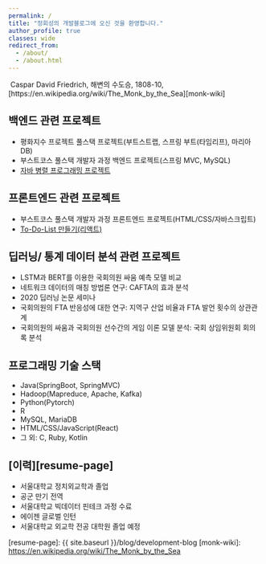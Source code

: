 ```yaml
---
permalink: /
title: "정회성의 개발블로그에 오신 것을 환영합니다."
author_profile: true
classes: wide
redirect_from: 
  - /about/
  - /about.html
---
```

<img src="{{ site.url }}{{ site.baseurl }}/assets/images/Caspar_900x550.jpg" alt=""> 
Caspar David Friedrich, 해변의 수도승, 1808-10, [https://en.wikipedia.org/wiki/The_Monk_by_the_Sea][monk-wiki]

## 백엔드 관련 프로젝트
* 평화지수 프로젝트 풀스택 프로젝트(부트스트랩, 스프링 부트(타임리프), 마리아DB)
* 부스트코스 풀스택 개발자 과정 백엔드 프로젝트(스프링 MVC, MySQL)
* [자바 병렬 프로그래밍 프로젝트][concurrency-github]

## 프론트엔드 관련 프로젝트
* 부스트코스 풀스택 개발자 과정 프론트엔드 프로젝트(HTML/CSS/자바스크립트)
* [To-Do-List 만들기(리액트)][react-github]

## 딥러닝/ 통계 데이터 분석 관련 프로젝트
* LSTM과 BERT를 이용한 국회의원 싸움 예측 모델 비교
* 네트워크 데이터의 매칭 방법론 연구: CAFTA의 효과 분석
* 2020 딥러닝 논문 세미나
* 국회의원의 FTA 반응성에 대한 연구: 지역구 산업 비율과 FTA 발언 횟수의 상관관계
* 국회의원의 싸움과 국회의원 선수간의 게임 이론 모델 분석: 국회 상임위원회 회의록 분석

## 프로그래밍 기술 스택  
* Java(SpringBoot, SpringMVC)
* Hadoop(Mapreduce, Apache, Kafka)
* Python(Pytorch)
* R
* MySQL, MariaDB
* HTML/CSS/JavaScript(React)
* 그 외: C, Ruby, Kotlin

## [이력][resume-page]
* 서울대학교 정치외교학과 졸업
* 공군 만기 전역
* 서울대학교 빅데이터 핀테크 과정 수료
* 에이젠 글로벌 인턴
* 서울대학교 외교학 전공 대학원 졸업 예정

[react-github]: https://github.com/HSJung93/-React-ToDoList
[concurrency-github]: https://github.com/HSJung93/-Java-ConcurrencyInPractice
[resume-page]: {{ site.baseurl }}/blog/development-blog
[monk-wiki]: https://en.wikipedia.org/wiki/The_Monk_by_the_Sea
